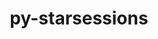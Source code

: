 ---
title: "py-starsessions"
layout: cache
categories: [package, develop-2023-10-29]
meta: {"versions": ["1.3.0"], "compilers": ["apple-clang@=15.0.0"], "oss": ["ventura"], "platforms": ["darwin"], "targets": ["aarch64"], "stacks": ["ml-darwin-aarch64-mps", "root"], "num_specs": 1, "num_specs_by_stack": {"ml-darwin-aarch64-mps": 1, "root": 1}}
spec_details: [{"hash": "btrdc5vie4sbmegd4kjtnm3spqzwn72n", "compiler": "apple-clang@=15.0.0", "versions": ["1.3.0"], "os": "ventura", "platform": "darwin", "target": "aarch64", "variants": ["build_system=python_pip"], "stacks": ["ml-darwin-aarch64-mps", "root"], "size": "-", "tarball": "https://binaries.spack.io/releases/develop-2023-10-29/build_cache/darwin-ventura-aarch64/apple-clang-15.0.0/py-starsessions-1.3.0/darwin-ventura-aarch64-apple-clang-15.0.0-py-starsessions-1.3.0-btrdc5vie4sbmegd4kjtnm3spqzwn72n.spack"}]
---